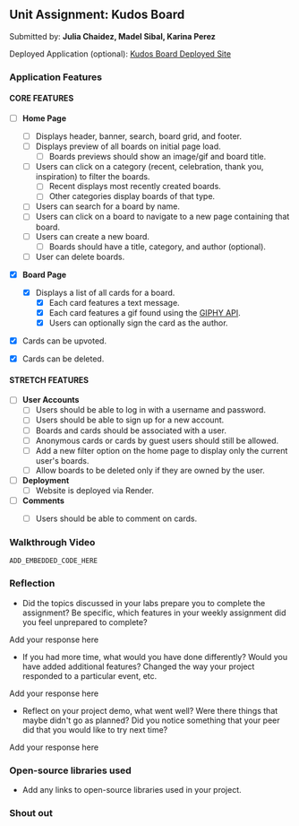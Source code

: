 ## Unit Assignment: Kudos Board

Submitted by: **Julia Chaidez, Madel Sibal, Karina Perez**

Deployed Application (optional): [Kudos Board Deployed Site](ADD_LINK_HERE)

### Application Features

#### CORE FEATURES

- [ ] **Home Page**
  - [ ] Displays header, banner, search, board grid, and footer.
  - [ ] Displays preview of all boards on initial page load.
    - [ ] Boards previews should show an image/gif and board title.
  - [ ] Users can click on a category (recent, celebration, thank you, inspiration) to filter the boards.
    - [ ] Recent displays most recently created boards.
    - [ ] Other categories display boards of that type.
  - [ ] Users can search for a board by name.
  - [ ] Users can click on a board to navigate to a new page containing that board.
  - [ ] Users can create a new board.
    - [ ] Boards should have a title, category, and author (optional).
  - [ ] User can delete boards.
  
- [x] **Board Page**
  - [x] Displays a list of all cards for a board.
    -  [x] Each card features a text message.
    -  [x] Each card features a gif found using the [GIPHY API](https://developers.giphy.com/docs/api/).
    -  [x] Users can optionally sign the card as the author.  
-   [x] Cards can be upvoted.
-   [x] Cards can be deleted.


#### STRETCH FEATURES

- [ ] **User Accounts**
  - [ ] Users should be able to log in with a username and password.
  - [ ] Users should be able to sign up for a new account.
  - [ ]  Boards and cards should be associated with a user.
    - [ ]  Anonymous cards or cards by guest users should still be allowed.
  - [ ] Add a new filter option on the home page to display only the current user's boards.
  - [ ] Allow boards to be deleted only if they are owned by the user.
- [ ] **Deployment**
  - [ ] Website is deployed via Render.
- [ ] **Comments**
  - [ ] Users should be able to comment on cards.


### Walkthrough Video

`ADD_EMBEDDED_CODE_HERE`

### Reflection

* Did the topics discussed in your labs prepare you to complete the assignment? Be specific, which features in your weekly assignment did you feel unprepared to complete?

Add your response here

* If you had more time, what would you have done differently? Would you have added additional features? Changed the way your project responded to a particular event, etc.
  
Add your response here

* Reflect on your project demo, what went well? Were there things that maybe didn't go as planned? Did you notice something that your peer did that you would like to try next time?

Add your response here

### Open-source libraries used

- Add any links to open-source libraries used in your project.

### Shout out
